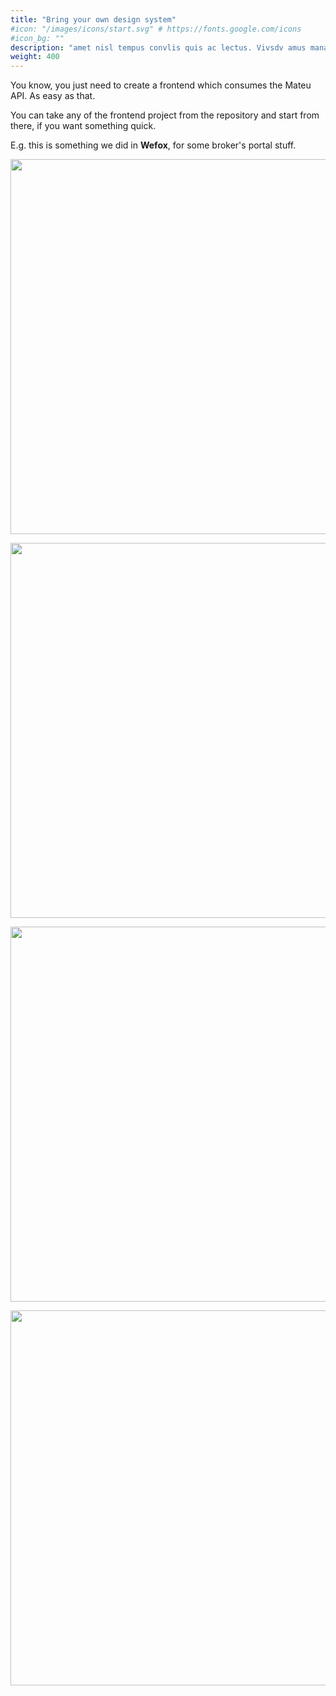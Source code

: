 ```yaml
---
title: "Bring your own design system"
#icon: "/images/icons/start.svg" # https://fonts.google.com/icons
#icon_bg: ""
description: "amet nisl tempus convlis quis ac lectus. Vivsdv amus mana justo, lacinia eget"
weight: 400
---
```



You know, you just need to create a frontend which consumes the Mateu API. As easy as that.

You can take any of the frontend project from the repository and start from there, if you want something quick.

E.g. this is something we did in **Wefox**, for some broker's portal stuff.

<p align="center"><img src="../../../images/wefox-1.png?raw=true" width="600"/></p>

<p align="center"><img src="../../../images/wefox-2.png?raw=true" width="600"/></p>

<p align="center"><img src="../../../images/wefox-3.png?raw=true" width="600"/></p>

<p align="center"><img src="../../../images/wefox-4.png?raw=true" width="600"/></p>
